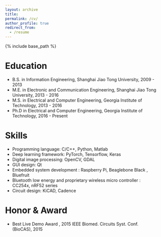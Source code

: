 ```yaml
---
layout: archive
title:
permalink: /cv/
author_profile: true
redirect_from:
  - /resume
---
```


{% include base_path %}

Education
======
* B.S. in Information Engineering, Shanghai Jiao Tong University, 2009 - 2013
* M.E. in Electronic and Communication Engineering, Shanghai Jiao Tong University, 2013 - 2016
* M.S. in Electrical and Computer Engineering, Georgia Institute of Technology, 2013 - 2016
* Ph.D in Electrical and Computer Engineering, Georgia Institute of Technology, 2016 - Present
  
Skills
======
* Programming language: C/C++, Python, Matlab
* Deep learning framework: PyTorch, Tensorflow, Keras
* Digital image processing: OpenCV, GDAL
* GUI design: Qt
* Embedded system development : Raspberry Pi, Beaglebone Black , Bluefruit
* Bluetooth low energy and proprietary wireless micro controller : CC254x, nRF52 series
* Circuit design: KiCAD, Cadence
  
Honor & Award
======
* Best Live Demo Award , 2015 IEEE Biomed. Circuits Syst. Conf. (BioCAS), 2015
